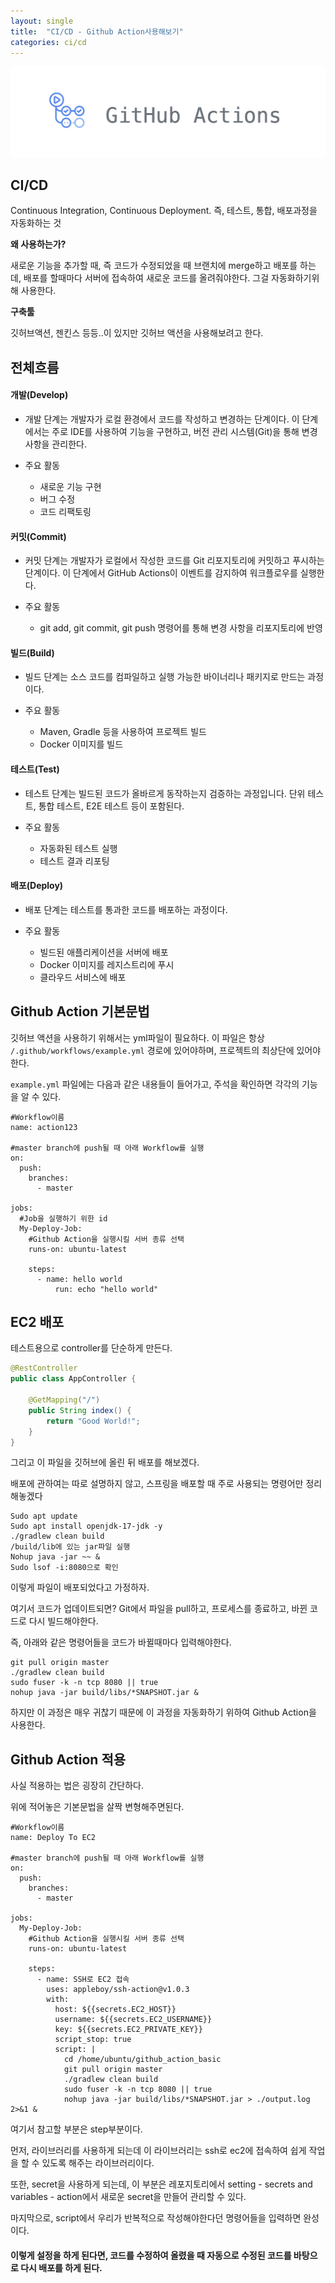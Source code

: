 ```yaml
---
layout: single
title:  "CI/CD - Github Action사용해보기"
categories: ci/cd
---
```


![action](/images/action.png)

## CI/CD

Continuous Integration, Continuous Deployment. 즉, 테스트, 통합, 배포과정을 자동화하는 것

**왜 사용하는가?** 

새로운 기능을 추가할 때, 즉 코드가 수정되었을 때 브랜치에 merge하고 배포를 하는데, 배포를 할때마다 서버에 접속하여 새로운 코드를 올려줘야한다. 그걸 자동화하기위해 사용한다.

**구축툴** 

깃허브액션, 젠킨스 등등..이 있지만 깃허브 액션을 사용해보려고 한다.


## 전체흐름

#### 개발(Develop)

- 개발 단계는 개발자가 로컬 환경에서 코드를 작성하고 변경하는 단계이다. 이 단계에서는 주로 IDE를 사용하여 기능을 구현하고, 버전 관리 시스템(Git)을 통해 변경 사항을 관리한다.

- 주요 활동
  - 새로운 기능 구현
  - 버그 수정
  - 코드 리팩토링

#### 커밋(Commit)

- 커밋 단계는 개발자가 로컬에서 작성한 코드를 Git 리포지토리에 커밋하고 푸시하는 단계이다. 이 단계에서 GitHub Actions이 이벤트를 감지하여 워크플로우를 실행한다.

- 주요 활동
  - git add, git commit, git push 명령어를 통해 변경 사항을 리포지토리에 반영

#### 빌드(Build)

- 빌드 단계는 소스 코드를 컴파일하고 실행 가능한 바이너리나 패키지로 만드는 과정이다.

- 주요 활동
  - Maven, Gradle 등을 사용하여 프로젝트 빌드
  - Docker 이미지를 빌드

#### 테스트(Test)

- 테스트 단계는 빌드된 코드가 올바르게 동작하는지 검증하는 과정입니다. 단위 테스트, 통합 테스트, E2E 테스트 등이 포함된다.

- 주요 활동
  - 자동화된 테스트 실행
  - 테스트 결과 리포팅

#### 배포(Deploy)

- 배포 단계는 테스트를 통과한 코드를 배포하는 과정이다.

- 주요 활동
  - 빌드된 애플리케이션을 서버에 배포
  - Docker 이미지를 레지스트리에 푸시
  - 클라우드 서비스에 배포

## Github Action 기본문법

깃허브 액션을 사용하기 위해서는 yml파일이 필요하다. 이 파일은 항상 `/.github/workflows/example.yml` 경로에 있어야하며, 프로젝트의 최상단에 있어야 한다.

`example.yml` 파일에는 다음과 같은 내용들이 들어가고, 주석을 확인하면 각각의 기능을 알 수 있다.

```
#Workflow이름
name: action123

#master branch에 push될 때 아래 Workflow를 실행
on:
  push:
    branches:
      - master

jobs:
  #Job을 실행하기 위한 id
  My-Deploy-Job:
    #Github Action을 실행시킬 서버 종류 선택
    runs-on: ubuntu-latest

    steps:
      - name: hello world
          run: echo "hello world"
```

## EC2 배포

테스트용으로 controller를 단순하게 만든다.

```java
@RestController
public class AppController {

    @GetMapping("/")
    public String index() {
        return "Good World!";
    }
}
```

그리고 이 파일을 깃허브에 올린 뒤 배포를 해보겠다.

배포에 관하여는 따로 설명하지 않고, 스프링을 배포할 때 주로 사용되는 명령어만 정리해놓겠다

```
Sudo apt update
Sudo apt install openjdk-17-jdk -y
./gradlew clean build
/build/lib에 있는 jar파일 실행
Nohup java -jar ~~ &
Sudo lsof -i:8080으로 확인
```
이렇게 파일이 배포되었다고 가정하자.

여기서 코드가 업데이트되면? Git에서 파일을 pull하고, 프로세스를 종료하고, 바뀐 코드로 다시 빌드해야한다.

즉, 아래와 같은 명령어들을 코드가 바뀔때마다 입력해야한다.

```
git pull origin master
./gradlew clean build
sudo fuser -k -n tcp 8080 || true
nohup java -jar build/libs/*SNAPSHOT.jar &
```

하지만 이 과정은 매우 귀찮기 때문에 이 과정을 자동화하기 위하여 Github Action을 사용한다.

## Github Action 적용

사실 적용하는 법은 굉장히 간단하다.

위에 적어놓은 기본문법을 살짝 변형해주면된다.

```
#Workflow이름
name: Deploy To EC2

#master branch에 push될 때 아래 Workflow를 실행
on:
  push:
    branches:
      - master

jobs:
  My-Deploy-Job:
    #Github Action을 실행시킬 서버 종류 선택
    runs-on: ubuntu-latest

    steps:
      - name: SSH로 EC2 접속
        uses: appleboy/ssh-action@v1.0.3
        with:
          host: ${{secrets.EC2_HOST}}
          username: ${{secrets.EC2_USERNAME}}
          key: ${{secrets.EC2_PRIVATE_KEY}}
          script_stop: true
          script: |
            cd /home/ubuntu/github_action_basic
            git pull origin master
            ./gradlew clean build
            sudo fuser -k -n tcp 8080 || true
            nohup java -jar build/libs/*SNAPSHOT.jar > ./output.log 2>&1 &
```

여기서 참고할 부분은 step부분이다. 

먼저, 라이브러리를 사용하게 되는데 이 라이브러리는 ssh로 ec2에 접속하여 쉽게 작업을 할 수 있도록 해주는 라이브러리이다.

또한, secret을 사용하게 되는데, 이 부분은 레포지토리에서 setting - secrets and variables - action에서 새로운 secret을 만들어 관리할 수 있다.

마지막으로, script에서 우리가 반복적으로 작성해야한다던 명령어들을 입력하면 완성이다.

#### 이렇게 설정을 하게 된다면, 코드를 수정하여 올렸을 때 자동으로 수정된 코드를 바탕으로 다시 배포를 하게 된다.
